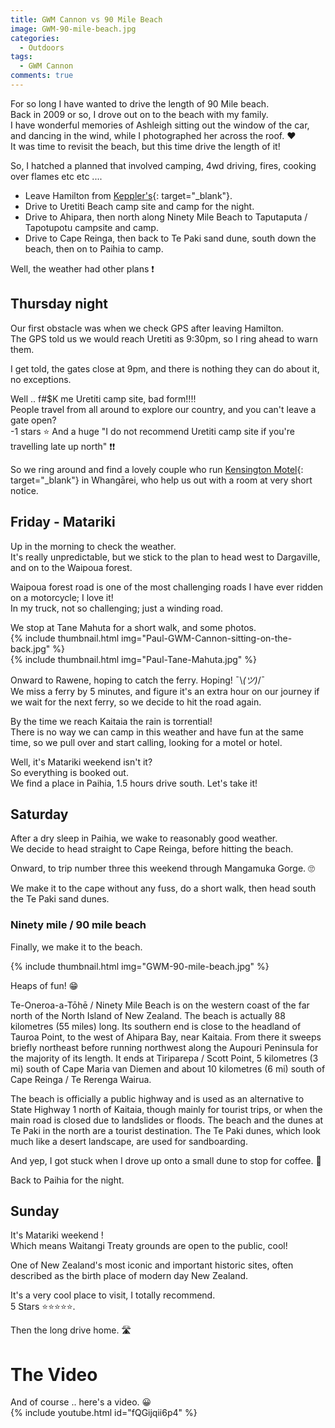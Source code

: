 ```yaml
---
title: GWM Cannon vs 90 Mile Beach
image: GWM-90-mile-beach.jpg
categories:
  - Outdoors
tags:
  - GWM Cannon
comments: true
---
```

For so  long I have wanted to drive the length of 90 Mile beach.  
Back in 2009 or so, I drove out on to the beach with my family.  
I have wonderful memories of Ashleigh sitting out the window of the car, and dancing in the wind, while I photographed her across the roof. ❤️  
It was time to revisit the beach, but this time drive the length of it!  

So, I hatched a planned that involved camping, 4wd driving, fires, cooking over flames etc etc ....   
* Leave Hamilton from [Keppler's](https://keppler.co.nz){: target="_blank"}.
* Drive to Uretiti Beach camp site and camp for the night.
* Drive to Ahipara, then north along Ninety Mile Beach to Taputaputa / Tapotupotu campsite and camp. 
* Drive to Cape Reinga, then back to Te Paki sand dune, south down the beach, then on to Paihia to camp.

Well, the weather had other plans ❗  


## Thursday night
Our first obstacle was when we check GPS after leaving Hamilton.  
The GPS told us we would reach Uretiti as 9:30pm, so I ring ahead to warn them.  

I get told, the gates close at 9pm, and there is nothing they can do about it, no exceptions.  

Well .. f#$K me Uretiti camp site, bad form!!!!  
People travel from all around to explore our country, and you can't leave a gate open?  
-1 stars ⭐
And a huge "I do not recommend Uretiti camp site if you're travelling late up north" ❗❗  

So we ring around and find a lovely couple who run [Kensington Motel](https://www.kensingtonmotel.co.nz){: target="_blank"} in Whangārei, who help us out with a room at very short notice.  

## Friday - Matariki 
Up in the morning to check the weather.  
It's really unpredictable, but we stick to the plan to head west to Dargaville, and on to the Waipoua forest.  

Waipoua forest road is one of the most challenging roads I have ever ridden on a motorcycle; I love it!  
In my truck, not so challenging; just a winding road.  

We stop at Tane Mahuta for a short walk, and some photos.  
{% include thumbnail.html img="Paul-GWM-Cannon-sitting-on-the-back.jpg" %}  
{% include thumbnail.html img="Paul-Tane-Mahuta.jpg" %}  

Onward to Rawene, hoping to catch the ferry. Hoping! ¯\\_(ツ)_/¯  
We miss a ferry by 5 minutes, and figure it's an extra hour on our journey if we wait for the next ferry, so we decide to hit the road again.  

By the time we reach Kaitaia the rain is torrential!  
There is no way we can camp in this weather and have fun at the same time, so we pull over and start calling, looking for a motel or hotel.  

Well, it's Matariki weekend isn't it?   
So everything is booked out.  
We find a place in Paihia, 1.5 hours drive south. Let's take it!  

## Saturday
After a dry sleep in Paihia, we wake to reasonably good weather.  
We decide to head straight to Cape Reinga, before hitting the beach.  

Onward, to trip number three this weekend through Mangamuka Gorge. 🙄  

We make it to the cape without any fuss, do a short walk, then head south the Te Paki sand dunes.  

### Ninety mile / 90 mile beach 

Finally, we make it to the beach.  

{% include thumbnail.html img="GWM-90-mile-beach.jpg" %}  

Heaps of fun! 😁  

Te-Oneroa-a-Tōhē / Ninety Mile Beach is on the western coast of the far north of the North Island of New Zealand. The beach is actually 88 kilometres (55 miles) long. Its southern end is close to the headland of Tauroa Point, to the west of Ahipara Bay, near Kaitaia. From there it sweeps briefly northeast before running northwest along the Aupouri Peninsula for the majority of its length. It ends at Tiriparepa / Scott Point, 5 kilometres (3 mi) south of Cape Maria van Diemen and about 10 kilometres (6 mi) south of Cape Reinga / Te Rerenga Wairua.  
  
The beach is officially a public highway and is used as an alternative to State Highway 1 north of Kaitaia, though mainly for tourist trips, or when the main road is closed due to landslides or floods. The beach and the dunes at Te Paki in the north are a tourist destination. The Te Paki dunes, which look much like a desert landscape, are used for sandboarding.  

And yep, I got stuck when I drove up onto a small dune to stop for coffee. 🤣  

Back to Paihia for the night.  

## Sunday
It's Matariki weekend !  
Which means Waitangi Treaty grounds are open to the public, cool!  

One of New Zealand's most iconic and important historic sites, often described as the birth place of modern day New Zealand.  

It's a very cool place to visit, I totally recommend.  
5 Stars ⭐⭐⭐⭐⭐.  

Then the long drive home. 🛣️  

# The Video
And of course .. here's a video. 😀  
{% include youtube.html id="fQGijqii6p4" %}  


